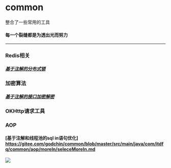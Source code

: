 # common
整合了一些常用的工具
#### 每一个裂缝都是为透出光而努力

---



### Redis相关
##### [基于注解的分布式锁](https://gitee.com/godchin/common/blob/master/src/main/java/com/itdfq/common/redislock/README.md)

### 加密算法
##### [基于注解的接口加密解密](https://gitee.com/godchin/common/blob/master/src/main/java/com/itdfq/common/apiencry/annotition/README.md)

### OKHttp请求工具

### AOP
#### [基于注解和线程池的sql in语句优化] https://gitee.com/godchin/common/blob/master/src/main/java/com/itdfq/common/aop/moreIn/seleceMoreIn.md


[![](https://jitpack.io/v/com.gitee.godchin/common.svg)](https://jitpack.io/#com.gitee.godchin/common)